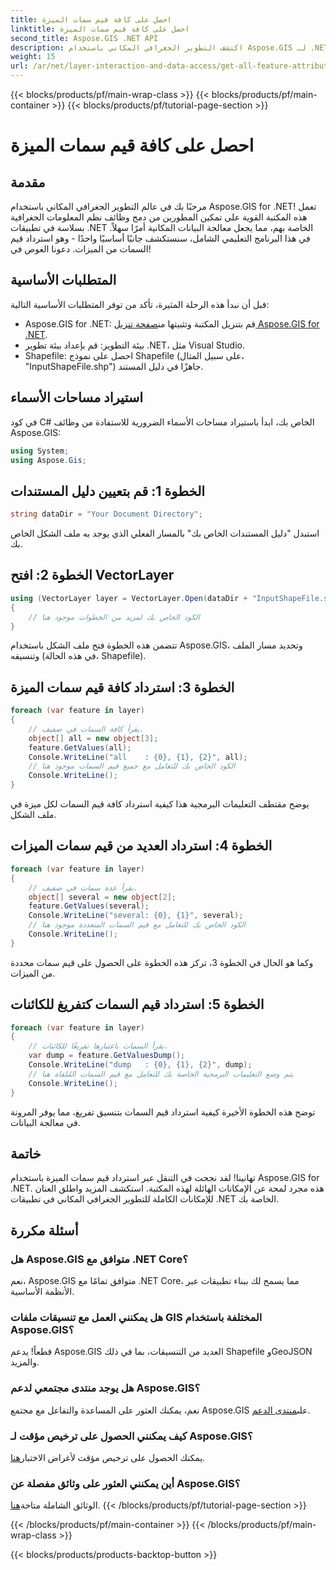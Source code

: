 ```yaml
---
title: احصل على كافة قيم سمات الميزة
linktitle: احصل على كافة قيم سمات الميزة
second_title: Aspose.GIS .NET API
description: اكتشف التطوير الجغرافي المكاني باستخدام Aspose.GIS لـ .NET! استرداد قيم سمات الميزة بسلاسة. قم بالتنزيل الآن لمغامرة الترميز المكاني.
weight: 15
url: /ar/net/layer-interaction-and-data-access/get-all-feature-attribute-values/
---
```


{{< blocks/products/pf/main-wrap-class >}}
{{< blocks/products/pf/main-container >}}
{{< blocks/products/pf/tutorial-page-section >}}

# احصل على كافة قيم سمات الميزة

## مقدمة
مرحبًا بك في عالم التطوير الجغرافي المكاني باستخدام Aspose.GIS for .NET! تعمل هذه المكتبة القوية على تمكين المطورين من دمج وظائف نظم المعلومات الجغرافية بسلاسة في تطبيقات .NET الخاصة بهم، مما يجعل معالجة البيانات المكانية أمرًا سهلاً. في هذا البرنامج التعليمي الشامل، سنستكشف جانبًا أساسيًا واحدًا - وهو استرداد قيم السمات من الميزات. دعونا الغوص في!
## المتطلبات الأساسية
قبل أن نبدأ هذه الرحلة المثيرة، تأكد من توفر المتطلبات الأساسية التالية:
-  Aspose.GIS for .NET: قم بتنزيل المكتبة وتثبيتها من[صفحة تنزيل Aspose.GIS for .NET](https://releases.aspose.com/gis/net/).
- بيئة التطوير: قم بإعداد بيئة تطوير .NET، مثل Visual Studio.
- Shapefile: احصل على نموذج Shapefile (على سبيل المثال، "InputShapeFile.shp") جاهزًا في دليل المستند.
## استيراد مساحات الأسماء
في كود C# الخاص بك، ابدأ باستيراد مساحات الأسماء الضرورية للاستفادة من وظائف Aspose.GIS:
```csharp
using System;
using Aspose.Gis;
```
## الخطوة 1: قم بتعيين دليل المستندات
```csharp
string dataDir = "Your Document Directory";
```
استبدل "دليل المستندات الخاص بك" بالمسار الفعلي الذي يوجد به ملف الشكل الخاص بك.
## الخطوة 2: افتح VectorLayer
```csharp
using (VectorLayer layer = VectorLayer.Open(dataDir + "InputShapeFile.shp", Drivers.Shapefile))
{
    // الكود الخاص بك لمزيد من الخطوات موجود هنا
}
```
تتضمن هذه الخطوة فتح ملف الشكل باستخدام Aspose.GIS، وتحديد مسار الملف وتنسيقه (في هذه الحالة، Shapefile).
## الخطوة 3: استرداد كافة قيم سمات الميزة
```csharp
foreach (var feature in layer)
{
    // يقرأ كافة السمات في صفيف.
    object[] all = new object[3];
    feature.GetValues(all);
    Console.WriteLine("all    : {0}, {1}, {2}", all);
    // الكود الخاص بك للتعامل مع جميع قيم السمات موجود هنا
    Console.WriteLine();
}
```
يوضح مقتطف التعليمات البرمجية هذا كيفية استرداد كافة قيم السمات لكل ميزة في ملف الشكل.
## الخطوة 4: استرداد العديد من قيم سمات الميزات
```csharp
foreach (var feature in layer)
{
    // يقرأ عدة سمات في صفيف.
    object[] several = new object[2];
    feature.GetValues(several);
    Console.WriteLine("several: {0}, {1}", several);
    // الكود الخاص بك للتعامل مع قيم السمات المتعددة موجود هنا
    Console.WriteLine();
}
```
وكما هو الحال في الخطوة 3، تركز هذه الخطوة على الحصول على قيم سمات محددة من الميزات.
## الخطوة 5: استرداد قيم السمات كتفريغ للكائنات
```csharp
foreach (var feature in layer)
{
    // يقرأ السمات باعتبارها تفريغًا للكائنات.
    var dump = feature.GetValuesDump();
    Console.WriteLine("dump   : {0}, {1}, {2}", dump);
    // يتم وضع التعليمات البرمجية الخاصة بك للتعامل مع قيم السمات المُلقاة هنا
    Console.WriteLine();
}
```
توضح هذه الخطوة الأخيرة كيفية استرداد قيم السمات بتنسيق تفريغ، مما يوفر المرونة في معالجة البيانات.
## خاتمة
تهانينا! لقد نجحت في التنقل عبر استرداد قيم سمات الميزة باستخدام Aspose.GIS for .NET. هذه مجرد لمحة عن الإمكانات الهائلة لهذه المكتبة. استكشف المزيد واطلق العنان للإمكانات الكاملة للتطوير الجغرافي المكاني في تطبيقات .NET الخاصة بك.
## أسئلة مكررة
### هل Aspose.GIS متوافق مع .NET Core؟
نعم، Aspose.GIS متوافق تمامًا مع .NET Core، مما يسمح لك ببناء تطبيقات عبر الأنظمة الأساسية.
### هل يمكنني العمل مع تنسيقات ملفات GIS المختلفة باستخدام Aspose.GIS؟
قطعاً! يدعم Aspose.GIS العديد من التنسيقات، بما في ذلك Shapefile وGeoJSON والمزيد.
### هل يوجد منتدى مجتمعي لدعم Aspose.GIS؟
 نعم، يمكنك العثور على المساعدة والتفاعل مع مجتمع Aspose.GIS على[منتدى الدعم](https://forum.aspose.com/c/gis/33).
### كيف يمكنني الحصول على ترخيص مؤقت لـ Aspose.GIS؟
 يمكنك الحصول على ترخيص مؤقت لأغراض الاختبار[هنا](https://purchase.aspose.com/temporary-license/).
### أين يمكنني العثور على وثائق مفصلة عن Aspose.GIS؟
 الوثائق الشاملة متاحة[هنا](https://reference.aspose.com/gis/net/).
{{< /blocks/products/pf/tutorial-page-section >}}

{{< /blocks/products/pf/main-container >}}
{{< /blocks/products/pf/main-wrap-class >}}

{{< blocks/products/products-backtop-button >}}

